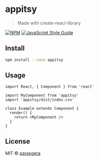 # appitsy

> Made with create-react-library

[![NPM](https://img.shields.io/npm/v/appitsy.svg)](https://www.npmjs.com/package/appitsy) [![JavaScript Style Guide](https://img.shields.io/badge/code_style-standard-brightgreen.svg)](https://standardjs.com)

## Install

```bash
npm install --save appitsy
```

## Usage

```tsx
import React, { Component } from 'react'

import MyComponent from 'appitsy'
import 'appitsy/dist/index.css'

class Example extends Component {
  render() {
    return <MyComponent />
  }
}
```

## License

MIT © [parasgera](https://github.com/parasgera)
